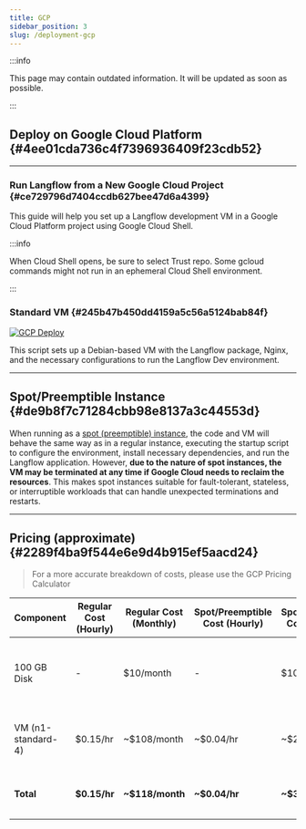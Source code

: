```yaml
---
title: GCP
sidebar_position: 3
slug: /deployment-gcp
---
```


:::info

This page may contain outdated information. It will be updated as soon as possible.

:::

## Deploy on Google Cloud Platform {#4ee01cda736c4f7396936409f23cdb52}

---

### Run Langflow from a New Google Cloud Project {#ce729796d7404ccdb627bee47d6a4399}

This guide will help you set up a Langflow development VM in a Google Cloud Platform project using Google Cloud Shell.

:::info

When Cloud Shell opens, be sure to select Trust repo. Some gcloud commands might not run in an ephemeral Cloud Shell environment.

:::

### Standard VM {#245b47b450dd4159a5c56a5124bab84f}

[![GCP Deploy](https://camo.githubusercontent.com/c1a4a499c1d93d7038fd7af8c4f3fce222050f3bbdf4275dafbfde2491e4b8c4/68747470733a2f2f677374617469632e636f6d2f636c6f75647373682f696d616765732f6f70656e2d62746e2e737667)](https://console.cloud.google.com/cloudshell/open?git_repo=https://github.com/langflow-ai/langflow&working_dir=scripts/gcp&shellonly=true&tutorial=walkthroughtutorial.md)

This script sets up a Debian-based VM with the Langflow package, Nginx, and the necessary configurations to run the Langflow Dev environment.

---

## Spot/Preemptible Instance {#de9b8f7c71284cbb98e8137a3c44553d}

When running as a [spot (preemptible) instance](https://cloud.google.com/compute/docs/instances/preemptible), the code and VM will behave the same way as in a regular instance, executing the startup script to configure the environment, install necessary dependencies, and run the Langflow application. However, **due to the nature of spot instances, the VM may be terminated at any time if Google Cloud needs to reclaim the resources**. This makes spot instances suitable for fault-tolerant, stateless, or interruptible workloads that can handle unexpected terminations and restarts.

---

## Pricing (approximate) {#2289f4ba9f544e6e9d4b915ef5aacd24}

> For a more accurate breakdown of costs, please use the GCP Pricing Calculator

| Component          | Regular Cost (Hourly) | Regular Cost (Monthly) | Spot/Preemptible Cost (Hourly) | Spot/Preemptible Cost (Monthly) | Notes                                                                      |
| ------------------ | --------------------- | ---------------------- | ------------------------------ | ------------------------------- | -------------------------------------------------------------------------- |
| 100 GB Disk        | -                     | $10/month              | -                              | $10/month                       | Disk cost remains the same for both regular and Spot/Preemptible VMs       |
| VM (n1-standard-4) | $0.15/hr              | ~$108/month            | ~$0.04/hr                      | ~$29/month                      | The VM cost can be significantly reduced using a Spot/Preemptible instance |
| **Total**          | **$0.15/hr**          | **~$118/month**        | **~$0.04/hr**                  | **~$39/month**                  | Total costs for running the VM and disk 24/7 for an entire month           |
